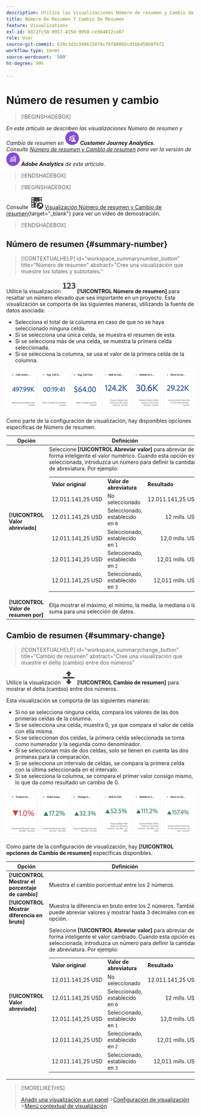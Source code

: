 ```yaml
---
description: Utilice las visualizaciones Número de resumen y Cambio de resumen para mostrar puntos de datos importantes en un proyecto.
title: Número De Resumen Y Cambio De Resumen
feature: Visualizations
exl-id: 8872fc58-0957-415d-9958-ce564612ce87
role: User
source-git-commit: 639c3d3c349615078c76f8806bcd5bb458b0f6f2
workflow-type: tm+mt
source-wordcount: '509'
ht-degree: 99%

---
```


# Número de resumen y cambio

>[!BEGINSHADEBOX]

_En este artículo se describen las visualizaciones Número de resumen y Cambio de resumen en_ ![CustomerJourneyAnalytics](/help/assets/icons/CustomerJourneyAnalytics.svg) _&#x200B;**Customer Journey Analytics**._<br/>_Consulte [Número de resumen y Cambio de resumen](https://experienceleague.adobe.com/es/docs/analytics/analyze/analysis-workspace/visualizations/summary-number-change) para ver la versión de_ ![AdobeAnalytics](/help/assets/icons/AdobeAnalytics.svg) _&#x200B;**Adobe Analytics** de este artículo._

>[!ENDSHADEBOX]

>[!BEGINSHADEBOX]

Consulte ![VideoCheckedOut](/help/assets/icons/VideoCheckedOut.svg) [Visualización Número de resumen y Cambio de resumen](https://video.tv.adobe.com/v/3416887/?quality=12&learn=on&captions=spa){target="_blank"} para ver un vídeo de demostración.

>[!ENDSHADEBOX]

## Número de resumen {#summary-number}

<!-- markdownlint-disable MD034 -->

>[!CONTEXTUALHELP]
>id="workspace_summarynumber_button"
>title="Número de resumen"
>abstract="Cree una visualización que muestre los totales y subtotales."

<!-- markdownlint-enable MD034 -->

Utilice la visualización ![Resumir](/help/assets/icons/123.svg) **[!UICONTROL Número de resumen]** para resaltar un número elevado que sea importante en un proyecto. Esta visualización se comporta de las siguientes maneras, utilizando la fuente de datos asociada:

* Selecciona el total de la columna en caso de que no se haya seleccionado ninguna celda.
* Si se selecciona una única celda, se muestra el resumen de esta.
* Si se selecciona más de una celda, se muestra la primera celda seleccionada.
* Si se selecciona la columna, se usa el valor de la primera celda de la columna.

![Visualización Número de resumen](asses/../assets/summary-number.png)

Como parte de la configuración de visualización, hay disponibles opciones específicas de Número de resumen.

| Opción | Definición |
|--- |--- |
| **[!UICONTROL Valor abreviado]** | Seleccione **[!UICONTROL Abreviar valor]** para abreviar de forma inteligente el valor numérico. Cuando esta opción esté seleccionada, introduzca un número para definir la cantidad de abreviatura. Por ejemplo:<br/><table><tr><td>**Valor original**</td><td>**Valor de abreviatura**</td><td>**Resultado**</td></tr><tr><td>12.011.141,25 USD</td><td>No seleccionado</td><td  align="right">12.011.141,25 USD</td></tr><tr><td>12.011.141,25 USD</td><td>Seleccionado, establecido en `0`</td><td align="right">12 mills. USD</td></tr><tr><td>12.011.141,25 USD</td><td> Seleccionado, establecido en `1`</td><td  align="right">12,0 mills. USD</td></tr><tr><td>12.011.141,25 USD</td><td>Seleccionado, establecido en `2`</td><td align="right">12,01 mills. USD</td></tr><tr><td>12.011.141,25 USD</td><td>Seleccionado, establecido en `3`</td><td align="right">12,011 mills. USD</td></tr></table> |
| **[!UICONTROL Valor de resumen por]** | Elija mostrar el máximo, el mínimo, la media, la mediana o la suma para una selección de datos. |

## Cambio de resumen {#summary-change}

<!-- markdownlint-disable MD034 -->

>[!CONTEXTUALHELP]
>id="workspace_summarychange_button"
>title="Cambio de resumen"
>abstract="Cree una visualización que muestre el delta (cambio) entre dos números"

<!-- markdownlint-enable MD034 -->


Utilice la visualización ![MoveUpDown](/help/assets/icons/MoveUpDown.svg) **[!UICONTROL Cambio de resumen]** para mostrar el delta (cambio) entre dos números. <!-- This is applicable for AA, not CJA: The green and red color of the Summary Change can be controlled through [custom event polarity](https://experienceleague.adobe.com/docs/analytics/admin/admin-tools/success-events/success-event.html?lang=es) or a calculated metric's [Show Upward Trend As](https://experienceleague.adobe.com/docs/analytics/components/calculated-metrics/calcmetric-workflow/cm-build-metrics.html?lang=es) option.-->

<!--
The green and red color of the Summary Change can be controlled through [custom event polarity](https://experienceleague.adobe.com/docs/analytics/admin/admin/c-manage-report-suites/c-edit-report-suites/conversion-var-admin/c-success-events/success-event.md) or a calculated metric's [Show Upward Trend As](https://experienceleague.adobe.com/docs/analytics/components/calculated-metrics/calcmetric-workflow/cm-build-metrics.html?lang=es) option.
-->

Esta visualización se comporta de las siguientes maneras:

* Si no se selecciona ninguna celda, compara los valores de las dos primeras celdas de la columna.
* Si se selecciona una celda, muestra 0, ya que compara el valor de celda con ella misma.
* Si se seleccionan dos celdas, la primera celda seleccionada se toma como numerador y la segunda como denominador.
* Si se seleccionan más de dos celdas, solo se tienen en cuenta las dos primeras para la comparación.
* Si se selecciona un intervalo de celdas, se compara la primera celda con la última seleccionada en el intervalo.
* Si se selecciona la columna, se compara el primer valor consigo mismo, lo que da como resultado un cambio de 0.


![Visualización Cambio de resumen que muestra el delta entre dos números.](assets/summary-change.png)


Como parte de la configuración de visualización, hay **[!UICONTROL opciones de Cambio de resumen]** específicas disponibles.

| Opción | Definición |
|--- |--- |
| **[!UICONTROL Mostrar el porcentaje de cambio]** | Muestra el cambio porcentual entre los 2 números. |
| **[!UICONTROL Mostrar diferencia en bruto]** | Muestra la diferencia en bruto entre los 2 números. También puede abreviar valores y mostrar hasta 3 decimales con esta opción. |
| **[!UICONTROL Valor abreviado]** | Seleccione **[!UICONTROL Abreviar valor]** para abreviar de forma inteligente el valor cambiado. Cuando esta opción esté seleccionada, introduzca un número para definir la cantidad de abreviatura. Por ejemplo:<br/><table><tr><td>**Valor original**</td><td>**Valor de abreviatura**</td><td>**Resultado**</td></tr><tr><td>12.011.141,25 USD</td><td>No seleccionado</td><td  align="right">12.011.141,25 USD</td></tr><tr><td>12.011.141,25 USD</td><td>Seleccionado, establecido en `0`</td><td align="right">12 mills. USD</td></tr><tr><td>12.011.141,25 USD</td><td> Seleccionado, establecido en `1`</td><td  align="right">12,0 mills. USD</td></tr><tr><td>12.011.141,25 USD</td><td>Seleccionado, establecido en `2`</td><td align="right">12,01 mills. USD</td></tr><tr><td>12.011.141,25 USD</td><td>Seleccionado, establecido en `3`</td><td align="right">12,011 mills. USD</td></tr></table> |

>[!MORELIKETHIS]
>
>[Añadir una visualización a un panel](/help/analysis-workspace/visualizations/freeform-analysis-visualizations.md#add-visualizations-to-a-panel)
>&#x200B;>[Configuración de visualización](/help/analysis-workspace/visualizations/freeform-analysis-visualizations.md#settings)
>&#x200B;>[Menú contextual de visualización](/help/analysis-workspace/visualizations/freeform-analysis-visualizations.md#context-menu)
>
